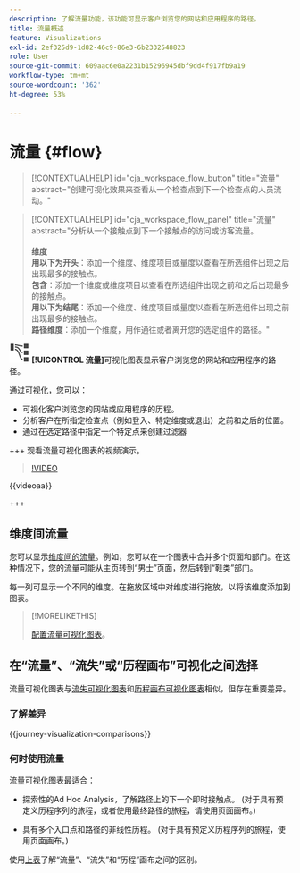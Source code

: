 ```yaml
---
description: 了解流量功能，该功能可显示客户浏览您的网站和应用程序的路径。
title: 流量概述
feature: Visualizations
exl-id: 2ef325d9-1d82-46c9-86e3-6b2332548823
role: User
source-git-commit: 609aac6e0a2231b15296945dbf9dd4f917fb9a19
workflow-type: tm+mt
source-wordcount: '362'
ht-degree: 53%

---
```


# 流量 {#flow}

<!-- markdownlint-disable MD034 -->

>[!CONTEXTUALHELP]
>id="cja_workspace_flow_button"
>title="流量"
>abstract="创建可视化效果来查看从一个检查点到下一个检查点的人员流动。"

>[!CONTEXTUALHELP]
>id="cja_workspace_flow_panel"
>title="流量"
>abstract="分析从一个接触点到下一个接触点的访问或访客流量。<br/><br/>**维度&#x200B;**<br/>**用以下为开头**：添加一个维度、维度项目或量度以查看在所选组件出现之后出现最多的接触点。<br/>**包含**：添加一个维度或维度项目以查看在所选组件出现之前和之后出现最多的接触点。<br/>**用以下为结尾**：添加一个维度、维度项目或量度以查看在所选组件出现之前出现最多的接触点。<br/>**路径维度**：添加一个维度，用作通往或者离开您的选定组件的路径。"

<!-- markdownlint-enable MD034 -->



![GraphPathing](/help/assets/icons/GraphPathing.svg) **[!UICONTROL 流量]**&#x200B;可视化图表显示客户浏览您的网站和应用程序的路径。

通过可视化，您可以：

* 可视化客户浏览您的网站或应用程序的历程。
* 分析客户在所指定检查点（例如登入、特定维度或退出）之前和之后的位置。
* 通过在选定路径中指定一个特定点来创建过滤器

+++ 观看流量可视化图表的视频演示。

>[!VIDEO](https://video.tv.adobe.com/v/346063/?quality=12)

{{videoaa}}

+++

## 维度间流量

您可以显示[维度间的流量](/help/analysis-workspace/visualizations/c-flow/multi-dimensional-flow.md)。例如，您可以在一个图表中合并多个页面和部门。在这种情况下，您的流量可能从主页转到“男士”页面，然后转到“鞋类”部门。

每一列可显示一个不同的维度。在拖放区域中对维度进行拖放，以将该维度添加到图表。

>[!MORELIKETHIS]
>
>[配置流量可视化图表](/help/analysis-workspace/visualizations/c-flow/create-flow.md)。
>

## 在“流量”、“流失”或“历程画布”可视化之间选择

流量可视化图表与[流失可视化图表](/help/analysis-workspace/visualizations/fallout/fallout-flow.md)和[历程画布可视化图表](/help/analysis-workspace/visualizations/journey-canvas/journey-canvas.md)相似，但存在重要差异。

### 了解差异

<!-- Information in this snippet is shared between Journey canvas, Fallout, and Flow visualization docs -->

{{journey-visualization-comparisons}}

### 何时使用流量

流量可视化图表最适合：

* 探索性的Ad Hoc Analysis，了解路径上的下一个即时接触点。 (对于具有预定义历程序列的旅程，或者使用最终路径的旅程，请使用页面画布。)

* 具有多个入口点和路径的非线性历程。 (对于具有预定义历程序列的旅程，使用页面画布。)

使用[上表](#understand-the-differences)了解“流量”、“流失”和“历程”画布之间的区别。
